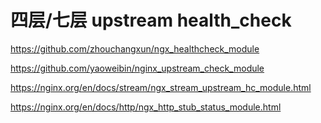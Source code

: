 
# 四层/七层 upstream health_check

https://github.com/zhouchangxun/ngx_healthcheck_module

https://github.com/yaoweibin/nginx_upstream_check_module

https://nginx.org/en/docs/stream/ngx_stream_upstream_hc_module.html

https://nginx.org/en/docs/http/ngx_http_stub_status_module.html

